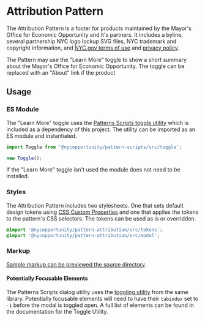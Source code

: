 # Attribution Pattern

The Attribution Pattern is a footer for products maintained by the Mayor's Office for Economic Opportunity and it's partners. It includes a byline, several partnership NYC logo lockup SVG files, NYC trademark and copyright information, and [NYC.gov terms of use](http://www1.nyc.gov/home/privacy-policy.page) and [privacy policy](http://www1.nyc.gov/home/terms-of-use.page).

The Pattern may use the "Learn More" toggle to show a short summary about the Mayor's Office for Economic Opportunity. The toggle can be replaced with an "About" link if the product

## Usage

### ES Module

The "Learn More" toggle uses the [Patterns Scripts toggle utility](https://github.com/CityOfNewYork/patterns-scripts/tree/main/src/toggle) which is included as a dependency of this project. The utility can be imported as an ES module and instantiated.

```javascript
import Toggle from '@nycopportunity/pattern-scripts/src/toggle';

new Toggle();
```

If the "Learn More" toggle isn't used the module does not need to be installed.

### Styles

The Attribution Pattern includes two stylesheets. One that sets default design tokens using [CSS Custom Properties](https://developer.mozilla.org/en-US/docs/Web/CSS/Using_CSS_custom_properties) and one that applies the tokens to the pattern's CSS selectors. The tokens can be used as is or overridden.

```scss
@import '@nycopportunity/pattern-attribution/src/tokens';
@import '@nycopportunity/pattern-attribution/src/modal';
```

### Markup

[Sample markup can be previewed the source directory](src/attribution.twig).

#### Potentially Focusable Elements

The Patterns Scripts dialog utility uses the [toggling utility](https://github.com/CityOfNewYork/patterns-scripts/tree/main/src/toggle#attributes) from the same library. Potentially focusable elements will need to have their `tabindex` set to `-1` before the modal is toggled open. A full list of elements can be found in the documentation for the Toggle Utility.